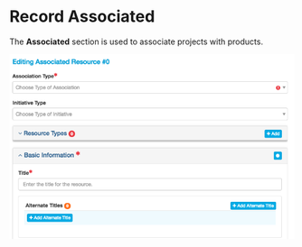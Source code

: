 # Record Associated

The **Associated** section is used to associate projects with products.

![](/assets/AssociatedScreenshot.png)

